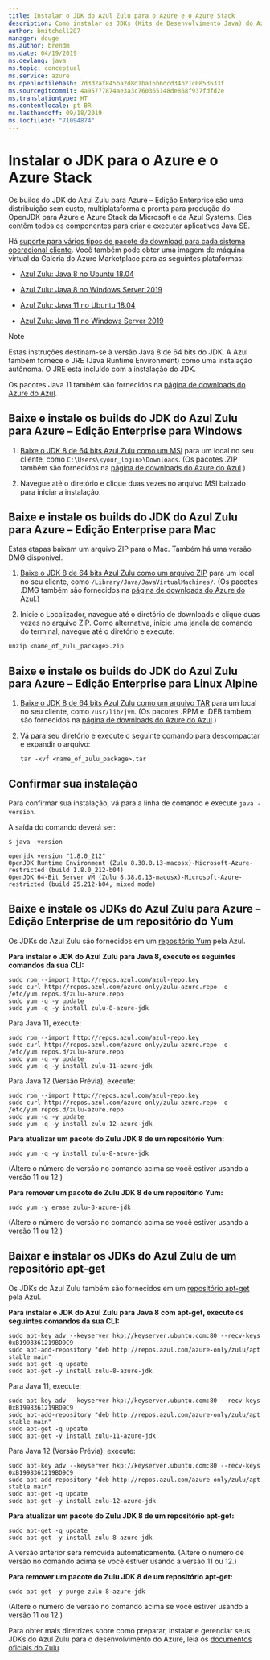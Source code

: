```yaml
---
title: Instalar o JDK do Azul Zulu para o Azure e o Azure Stack
description: Como instalar os JDKs (Kits de Desenvolvimento Java) do Azul Zulu para desenvolvimento no Azure com Windows, Linux e Mac
author: bmitchell287
manager: douge
ms.author: brendm
ms.date: 04/19/2019
ms.devlang: java
ms.topic: conceptual
ms.service: azure
ms.openlocfilehash: 7d3d2af845ba2d8d1ba16b6dcd34b21c0853633f
ms.sourcegitcommit: 4a95777874ae3a3c760365148de868f937fdfd2e
ms.translationtype: HT
ms.contentlocale: pt-BR
ms.lasthandoff: 09/18/2019
ms.locfileid: "71094874"
---
```

# <a name="install-the-jdk-for-azure-and-azure-stack"></a>Instalar o JDK para o Azure e o Azure Stack

Os builds do JDK do Azul Zulu para Azure – Edição Enterprise são uma distribuição sem custo, multiplataforma e pronta para produção do OpenJDK para Azure e Azure Stack da Microsoft e da Azul Systems. Eles contêm todos os componentes para criar e executar aplicativos Java SE.

Há [suporte para vários tipos de pacote de download para cada sistema operacional cliente](https://www.azul.com/downloads/azure-only/zulu/). Você também pode obter uma imagem de máquina virtual da Galeria do Azure Marketplace para as seguintes plataformas:

  * [Azul Zulu: Java 8 no Ubuntu 18.04](https://azuremarketplace.microsoft.com/marketplace/apps/azul.azul-zulu8-ubuntu-1804)
  * [Azul Zulu: Java 8 no Windows Server 2019](https://azuremarketplace.microsoft.com/marketplace/apps/azul.azul-zulu8-windows-2019)
  
  * [Azul Zulu: Java 11 no Ubuntu 18.04](https://azuremarketplace.microsoft.com/marketplace/apps/azul.azul-zulu11-ubuntu-1804)
  * [Azul Zulu: Java 11 no Windows Server 2019](https://azuremarketplace.microsoft.com/marketplace/apps/azul.azul-zulu11-windows-2019)


> [!NOTE]
> Estas instruções destinam-se à versão Java 8 de 64 bits do JDK. A Azul também fornece o JRE (Java Runtime Environment) como uma instalação autônoma. O JRE está incluído com a instalação do JDK.
>
>  Os pacotes Java 11 também são fornecidos na [página de downloads do Azure do Azul](https://www.azul.com/downloads/azure-only/zulu/).

## <a name="download-and-install-the-azul-zulu-for-azure---enterprise-edition-jdk-builds-for-windows"></a>Baixe e instale os builds do JDK do Azul Zulu para Azure – Edição Enterprise para Windows 

1. [Baixe o JDK 8 de 64 bits Azul Zulu como um MSI](https://repos.azul.com/azure-only/zulu/packages/zulu-11/11.0.3/zulu-11-azure-jdk_11.31.11-11.0.3-win_x64.msi) para um local no seu cliente, como `C:\Users\<your_login>\Downloads`. (Os pacotes .ZIP também são fornecidos na [página de downloads do Azure do Azul](https://www.azul.com/downloads/azure-only/zulu/).)

2. Navegue até o diretório e clique duas vezes no arquivo MSI baixado para iniciar a instalação.

## <a name="download-and-install-the-azul-zulu-for-azure---enterprise-edition-jdk-builds-for-mac"></a>Baixe e instale os builds do JDK do Azul Zulu para Azure – Edição Enterprise para Mac 

Estas etapas baixam um arquivo ZIP para o Mac. Também há uma versão DMG disponível.

1. [Baixe o JDK 8 de 64 bits Azul Zulu como um arquivo ZIP](https://repos.azul.com/azure-only/zulu/packages/zulu-11/11.0.3/zulu-11-azure-jdk_11.31.11-11.0.3-macosx_x64.zip) para um local no seu cliente, como `/Library/Java/JavaVirtualMachines/`. (Os pacotes .DMG também são fornecidos na [página de downloads do Azure do Azul](https://www.azul.com/downloads/azure-only/zulu/).)

2. Inicie o Localizador, navegue até o diretório de downloads e clique duas vezes no arquivo ZIP. Como alternativa, inicie uma janela de comando do terminal, navegue até o diretório e execute:

```cli
unzip <name_of_zulu_package>.zip
```

## <a name="download-and-install-the-azul-zulu-for-azure---enterprise-edition-jdk-builds-for-alpine-linux"></a>Baixe e instale os builds do JDK do Azul Zulu para Azure – Edição Enterprise para Linux Alpine

1. [Baixe o JDK 8 de 64 bits Azul Zulu como um arquivo TAR](https://repos.azul.com/azure-only/zulu/packages/zulu-11/11.0.3/zulu-11-azure-jdk_11.31.11-11.0.3-linux_x64.tar.gz) para um local no seu cliente, como `/usr/lib/jvm`. (Os pacotes .RPM e .DEB também são fornecidos na [página de downloads do Azure do Azul](https://www.azul.com/downloads/azure-only/zulu/).)

2. Vá para seu diretório e execute o seguinte comando para descompactar e expandir o arquivo:

    ```cli
    tar -xvf <name_of_zulu_package>.tar
    ```

## <a name="confirm-your-installation"></a>Confirmar sua instalação

Para confirmar sua instalação, vá para a linha de comando e execute `java -version`.

A saída do comando deverá ser:

```cli
$ java -version

openjdk version "1.8.0_212"
OpenJDK Runtime Environment (Zulu 8.38.0.13-macosx)-Microsoft-Azure-restricted (build 1.8.0_212-b04)
OpenJDK 64-Bit Server VM (Zulu 8.38.0.13-macosx)-Microsoft-Azure-restricted (build 25.212-b04, mixed mode)

```

## <a name="download-and-install-the-azul-zulu-for-azure---enterprise-edition-jdks-from-a-yum-repository"></a>Baixe e instale os JDKs do Azul Zulu para Azure – Edição Enterprise de um repositório do Yum

Os JDKs do Azul Zulu são fornecidos em um [repositório Yum](https://repos.azul.com/azure-only/zulu-azure.repo) pela Azul.

**Para instalar o JDK do Azul Zulu para Java 8, execute os seguintes comandos da sua CLI:**

```cli
sudo rpm --import http://repos.azul.com/azul-repo.key
sudo curl http://repos.azul.com/azure-only/zulu-azure.repo -o /etc/yum.repos.d/zulu-azure.repo
sudo yum -q -y update
sudo yum -q -y install zulu-8-azure-jdk
```

Para Java 11, execute:

```cli
sudo rpm --import http://repos.azul.com/azul-repo.key
sudo curl http://repos.azul.com/azure-only/zulu-azure.repo -o /etc/yum.repos.d/zulu-azure.repo
sudo yum -q -y update
sudo yum -q -y install zulu-11-azure-jdk
```

Para Java 12 (Versão Prévia), execute:

```cli
sudo rpm --import http://repos.azul.com/azul-repo.key
sudo curl http://repos.azul.com/azure-only/zulu-azure.repo -o /etc/yum.repos.d/zulu-azure.repo
sudo yum -q -y update
sudo yum -q -y install zulu-12-azure-jdk
```

**Para atualizar um pacote do Zulu JDK 8 de um repositório Yum:**

```cli
sudo yum -q -y install zulu-8-azure-jdk
```

(Altere o número de versão no comando acima se você estiver usando a versão 11 ou 12.)

**Para remover um pacote do Zulu JDK 8 de um repositório Yum:**

```cli
sudo yum -y erase zulu-8-azure-jdk
```
(Altere o número de versão no comando acima se você estiver usando a versão 11 ou 12.)

## <a name="download-and-install-the-azul-zulu-jdks-from-an-apt-get-repository"></a>Baixar e instalar os JDKs do Azul Zulu de um repositório apt-get

Os JDKs do Azul Zulu também são fornecidos em um [repositório apt-get](https://repos.azul.com/azure-only/zulu/apt) pela Azul.

**Para instalar o JDK do Azul Zulu para Java 8 com apt-get, execute os seguintes comandos da sua CLI:**

```cli
sudo apt-key adv --keyserver hkp://keyserver.ubuntu.com:80 --recv-keys 0xB1998361219BD9C9
sudo apt-add-repository "deb http://repos.azul.com/azure-only/zulu/apt stable main"
sudo apt-get -q update
sudo apt-get -y install zulu-8-azure-jdk
```

Para Java 11, execute:

```cli
sudo apt-key adv --keyserver hkp://keyserver.ubuntu.com:80 --recv-keys 0xB1998361219BD9C9
sudo apt-add-repository "deb http://repos.azul.com/azure-only/zulu/apt stable main"
sudo apt-get -q update
sudo apt-get -y install zulu-11-azure-jdk
```

Para Java 12 (Versão Prévia), execute:

```cli
sudo apt-key adv --keyserver hkp://keyserver.ubuntu.com:80 --recv-keys 0xB1998361219BD9C9
sudo apt-add-repository "deb http://repos.azul.com/azure-only/zulu/apt stable main"
sudo apt-get -q update
sudo apt-get -y install zulu-12-azure-jdk
```

**Para atualizar um pacote do Zulu JDK 8 de um repositório apt-get:**

```cli
sudo apt-get -q update
sudo apt-get -y install zulu-8-azure-jdk
```

A versão anterior será removida automaticamente.
(Altere o número de versão no comando acima se você estiver usando a versão 11 ou 12.)

**Para remover um pacote do Zulu JDK 8 de um repositório apt-get:**

```cli
sudo apt-get -y purge zulu-8-azure-jdk
```

(Altere o número de versão no comando acima se você estiver usando a versão 11 ou 12.)

Para obter mais diretrizes sobre como preparar, instalar e gerenciar seus JDKs do Azul Zulu para o desenvolvimento do Azure, leia os [documentos oficiais do Zulu](https://docs.azul.com/zulu/zuludocs/index.htm).

